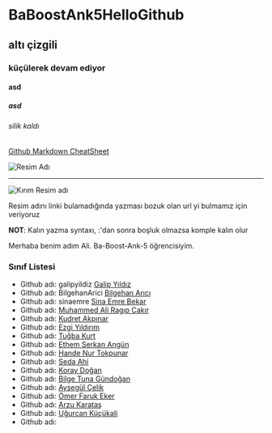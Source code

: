 # BaBoostAnk5HelloGithub
## altı çizgili
### küçülerek devam ediyor
#### asd
##### asd
###### silik kaldı

[Github Markdown CheatSheet](https://guides.github.com/pdfs/markdown-cheatsheet-online.pdf)

![Resim Adı](https://raw.githubusercontent.com/gist/ManulMax/2d20af60d709805c55fd784ca7cba4b9/raw/bcfeac7604f674ace63623106eb8bb8471d844a6/github.gif)

----

![Kırım Resim adı](bozukurl)

Resim adını linki bulamadığında yazması bozuk olan url yi bulmamız için veriyoruz

**NOT**: Kalın yazma syntaxı, :'dan sonra boşluk olmazsa komple kalın olur



Merhaba benim adım Ali. Ba-Boost-Ank-5 öğrencisiyim.

### Sınıf Listesi
- Github adı: galipyildiz [Galip Yıldız](https://github.com/)
- Github adı: BilgehanArici [Bilgehan Arıcı](https://github.com/BilgehanArici)
- Github adı: sinaemre [Sina Emre Bekar](https://github.com/sinaemre)
- Github adı:  [Muhammed Ali Ragıp Çakır](https://github.com/)
- Github adı:  [Kudret Akpınar](https://github.com/)
- Github adı:  [Ezgi Yıldırım](https://github.com/)
- Github adı:  [Tuğba Kurt](https://github.com/)
- Github adı:  [Ethem Serkan Angün](https://github.com/)
- Github adı:  [Hande Nur Tokpunar](https://github.com/)
- Github adı:  [Seda Ahi](https://github.com/)
- Github adı:  [Koray Doğan](https://github.com/)
- Github adı:  [Bilge Tuna Gündoğan](https://github.com/)
- Github adı:  [Ayşegül Çelik](https://github.com/)
- Github adı:  [Ömer Faruk Eker](https://github.com/)
- Github adı:  [Arzu Karataş](https://github.com/)
- Github adı:  [Uğurcan Küçükali](https://github.com/)
- Github adı:  [](https://github.com/)
